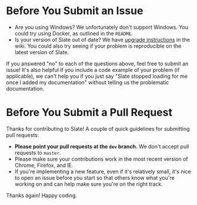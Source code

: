 # Before You Submit an Issue

- Are you using Windows? We unfortunately don't support Windows. You could try using Docker, as outlined in the `README`.
- Is your version of Slate out of date? We have [upgrade instructions](https://github.com/tripit/slate/wiki/Updating-Slate) in the wiki. You could also try seeing if your problem is reproducible on the latest version of Slate.

If you answered "no" to each of the questions above, feel free to submit an issue! It's also helpful if you include a code example of your problem (if applicable), we can't help you if you just say "Slate stopped loading for me once I added my documentation" without telling us the problematic documentation.

# Before You Submit a Pull Request

Thanks for contributing to Slate! A couple of quick guidelines for submitting pull requests:

- **Please point your pull requests at the `dev` branch.** We don't accept pull requests to `master`.
- Please make sure your contributions work in the most recent version of Chrome, Firefox, and IE.
- If you're implementing a new feature, even if it's relatively small, it's nice to open an issue before you start so that others know what you're working on and can help make sure you're on the right track.

Thanks again! Happy coding.
